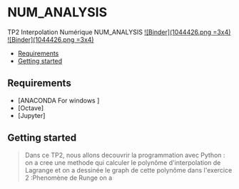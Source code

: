 # NUM_ANALYSIS
TP2 Interpolation Numérique 
 NUM_ANALYSIS
[![Binder](1044426.png =3x4)](https://mybinder.org/v2/gh/islem-go/NUM_ANALYSIS/main)
[![Binder](1044426.png =3x4)](https://mybinder.org/v2/gh/islem-go/NUM_ANALYSIS/HEAD?labpath=TP2_E.ipynb)
<!-- START doctoc generated TOC please keep comment here to allow auto update -->
<!-- DON'T EDIT THIS SECTION, INSTEAD RE-RUN doctoc TO UPDATE -->


- [Requirements](#requirements)
- [Getting started](#getting-started)




<!-- END doctoc generated TOC please keep comment here to allow auto update -->

## Requirements

* [ANACONDA For windows ]
* [Octave]
* [Jupyter]

## Getting started 
> Dans ce TP2, nous allons decouvrir la programmation avec Python :
> on a cree une methode qui calculer le polynôme d'interpolation de Lagrange et on a dessinée le graph de cette polynôme
> dans l'exercice 2 :Phenomène de Runge on a 








